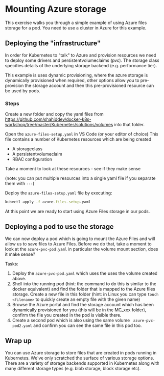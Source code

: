 # Mounting Azure storage

This exercise walks you through a simple example of using Azure files storage for a pod.
You need to use a cluster in Azure for this example.


## Deploying the "infrastructure"

In order for Kubernetes to "talk" to Azure and provision resources we need to deploy some drivers and persistentvolumeclaims (pvc). The storage class specifies details of the underlying storage backend (e.g. performance tier).

 This example is uses dynamic provisioning, where the azure storage is dynamically provisioned when required, other options allow you to pre-provision the storage account and then this pre-provisioned resource can be used by pods.

### Steps

Create a new folder and copy the yaml files from 
https://github.com/shahiddev/docker-k8s-workshop/tree/master/Kubernetes/solutions/volumes into that folder.

Open the `azure-files-setup.yaml` in VS Code (or your editor of choice)
This file contains a number of Kubernetes resources which are being created
- A storageclass
- A persistentvolumeclaim
- RBAC configuration

Take a moment to look at these resources - see if they make sense

(note: you can put multiple resources into a single yaml file if you separate them with `---`)

Deploy the `azure-files-setup.yaml` file by executing:

```cmd
kubectl apply -f azure-files-setup.yaml
```

At this point we are ready to start using Azure Files storage in our pods.

## Deploying a pod to use the storage

We can now deploy a pod which is going to mount the Azure Files and will allow us to save files to Azure Files.
Before we do that, take a moment to look at the `azure-pvc-pod.yaml` in particular the volume mount section, does it make sense?

Tasks:

1. Deploy the `azure-pvc-pod.yaml` which uses the uses the volume created above.
2. Shell into the running pod (hint: the command to do this is similar to the docker equivalent) and find the folder that is mapped to the Azure files storage. Create a new file in this folder (hint: in Linux you can type `touch <filename>` to quickly create an empty file with the given name)
3. Browse the Azure portal  and find the storage account which has been dynamically provisioned for you (this will be in the MC_xxx folder), confirm the file you created in the pod is visible there.
4. Create a second pod which is also using the same volume ` azure-pvc-pod2.yaml` and confirm you can see the same file in this pod too.

## Wrap up

You can use Azure storage to store files that are created in pods running in Kubernetes. 
We've only scratched the surface of various storage options. 
There are a variety of storage backends supported in Kubernetes along with many different storage types (e.g. blob storage, block storage etc).


